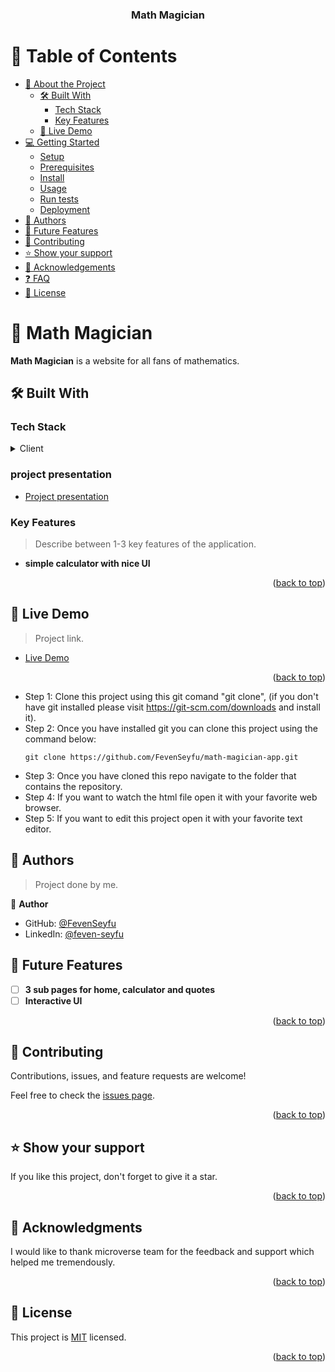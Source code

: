 
<div align="center">

  <h3><b>Math Magician</b></h3>

</div>

<!-- TABLE OF CONTENTS -->

# 📗 Table of Contents

- [📖 About the Project](#about-project)
  - [🛠 Built With](#built-with)
    - [Tech Stack](#tech-stack)
    - [Key Features](#key-features)
  - [🚀 Live Demo](#live-demo)
- [💻 Getting Started](#getting-started)
  - [Setup](#setup)
  - [Prerequisites](#prerequisites)
  - [Install](#install)
  - [Usage](#usage)
  - [Run tests](#run-tests)
  - [Deployment](#triangular_flag_on_post-deployment)
- [👥 Authors](#authors)
- [🔭 Future Features](#future-features)
- [🤝 Contributing](#contributing)
- [⭐️ Show your support](#support)
- [🙏 Acknowledgements](#acknowledgements)
- [❓ FAQ](#faq)
- [📝 License](#license)

<!-- PROJECT DESCRIPTION -->

# 📖 Math Magician <a name="about-project"></a>


**Math Magician** is a website for all fans of mathematics.

## 🛠 Built With <a name="built-with"></a>

### Tech Stack <a name="tech-stack"></a>

<details>
  <summary>Client</summary>
  <ul>
    <li><a href="https://reactjs.org/">React.js</a></li>
  </ul>
</details>

### project presentation
- [Project presentation](link)

<!-- Features -->

### Key Features <a name="key-features"></a>

> Describe between 1-3 key features of the application.

- **simple calculator with nice UI**
<p align="right">(<a href="#readme-top">back to top</a>)</p>

<!-- LIVE DEMO -->

## 🚀 Live Demo <a name="live-demo"></a>

> Project link.

- [Live Demo](link)

<p align="right">(<a href="#readme-top">back to top</a>)</p>

<!-- GETTING STARTED -->

<!-- ## 💻 Getting Started <a name="getting-started"></a>
.

To get a local copy up and running, follow these steps. -->

- Step 1: Clone this project using this git comand "git clone", (if you don't have git installed please visit
https://git-scm.com/downloads and install it).
- Step 2: Once you have installed git you can clone this project using the command below:
  ```
  git clone https://github.com/FevenSeyfu/math-magician-app.git
  ```
- Step 3: Once you have cloned this repo navigate to the folder that contains
the repository.
- Step 4: If you want to watch the html file open it with your favorite web browser.
- Step 5: If you want to edit this project open it with your favorite text editor.


<!-- AUTHORS -->

## 👥 Authors <a name="authors"></a>

> Project done by me.

👤 **Author**

- GitHub: [@FevenSeyfu](https://github.com/FevenSeyfu)
- LinkedIn: [@feven-seyfu](https://www.linkedin.com/in/feven-seyfu-0008641b0)



<!-- FUTURE FEATURES -->

## 🔭 Future Features <a name="future-features"></a>

- [ ] **3 sub pages for home, calculator and quotes**
- [ ] **Interactive UI**

<p align="right">(<a href="#readme-top">back to top</a>)</p>


<!-- CONTRIBUTING -->

## 🤝 Contributing <a name="contributing"></a>

Contributions, issues, and feature requests are welcome!

Feel free to check the [issues page](../../issues/).

<p align="right">(<a href="#readme-top">back to top</a>)</p>

<!-- SUPPORT -->

## ⭐️ Show your support <a name="support"></a>



If you like this project, don't forget to  give it a star.

<p align="right">(<a href="#readme-top">back to top</a>)</p>

<!-- ACKNOWLEDGEMENTS -->

## 🙏 Acknowledgments <a name="acknowledgements"></a>



I would like to thank microverse team for the feedback and support which helped me tremendously.

<p align="right">(<a href="#readme-top">back to top</a>)</p>

<!-- FAQ (optional) -->



## 📝 License <a name="license"></a>

This project is [MIT](./LICENSE) licensed.

<p align="right">(<a href="#readme-top">back to top</a>)</p>